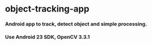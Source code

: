 # object-tracking-app

### Android app to track, detect object and simple processing.

### Use Android 23 SDK, OpenCV 3.3.1
